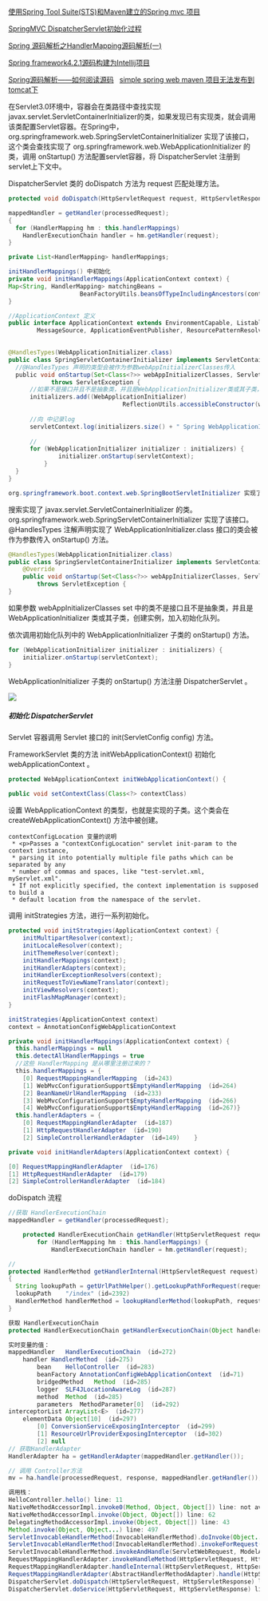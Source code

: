 [使用Spring Tool Suite(STS)和Maven建立的Spring mvc 项目](http://blog.csdn.net/zoubf/article/details/50384756)  

[SpringMVC DispatcherServlet初始化过程](http://blog.csdn.net/tiantiandjava/article/details/47663853)

[Spring 源码解析之HandlerMapping源码解析(一)](http://blog.csdn.net/king_is_everyone/article/details/51446260)

[Spring framework4.2.1源码构建为Intellij项目](http://bsr1983.iteye.com/blog/2234984)

[Spring源码解析——如何阅读源码](http://www.cnblogs.com/xing901022/p/4178963.html)
 
[simple spring web maven 项目无法发布到tomcat下](http://bbs.csdn.net/topics/390900092) 


在Servlet3.0环境中，容器会在类路径中查找实现javax.servlet.ServletContainerInitializer的类，如果发现已有实现类，就会调用该类配置Servlet容器。在Spring中，org.springframework.web.SpringServletContainerInitializer 实现了该接口，这个类会查找实现了 org.springframework.web.WebApplicationInitializer 的类，调用 onStartup() 方法配置servlet容器，将 DispatcherServlet 注册到servlet上下文中。

DispatcherServlet 类的 doDispatch 方法为 request 匹配处理方法。
```java
protected void doDispatch(HttpServletRequest request, HttpServletResponse response) throws Exception 

mappedHandler = getHandler(processedRequest);
{
  for (HandlerMapping hm : this.handlerMappings)
    HandlerExecutionChain handler = hm.getHandler(request);
}

private List<HandlerMapping> handlerMappings;

initHandlerMappings() 中初始化
private void initHandlerMappings(ApplicationContext context) {
Map<String, HandlerMapping> matchingBeans =
					BeanFactoryUtils.beansOfTypeIncludingAncestors(context, HandlerMapping.class, true, false);
}

//ApplicationContext 定义
public interface ApplicationContext extends EnvironmentCapable, ListableBeanFactory, HierarchicalBeanFactory,
		MessageSource, ApplicationEventPublisher, ResourcePatternResolver
    

@HandlesTypes(WebApplicationInitializer.class)
public class SpringServletContainerInitializer implements ServletContainerInitializer {
  //@HandlesTypes 声明的类型会被作为参数webAppInitializerClasses传入
  public void onStartup(Set<Class<?>> webAppInitializerClasses, ServletContext servletContext)
			throws ServletException {
      //如果不是接口并且不是抽象类，并且是WebApplicationInitializer类或其子类，加入初始化队列
      initializers.add((WebApplicationInitializer)
								ReflectionUtils.accessibleConstructor(waiClass).newInstance());
                
      //向 中记录log
      servletContext.log(initializers.size() + " Spring WebApplicationInitializers detected on classpath");
      
      //
      for (WebApplicationInitializer initializer : initializers) {
			  initializer.onStartup(servletContext);
		  }
  }
}

org.springframework.boot.context.web.SpringBootServletInitializer 实现了接口 WebApplicationInitializer

```

搜索实现了 javax.servlet.ServletContainerInitializer 的类。 org.springframework.web.SpringServletContainerInitializer 实现了该接口。@HandlesTypes 注解声明实现了 WebApplicationInitializer.class 接口的类会被作为参数传入 onStartup() 方法。

```java
@HandlesTypes(WebApplicationInitializer.class)
public class SpringServletContainerInitializer implements ServletContainerInitializer {
    @Override
    public void onStartup(Set<Class<?>> webAppInitializerClasses, ServletContext servletContext)
        throws ServletException {
}
```

如果参数 webAppInitializerClasses set 中的类不是接口且不是抽象类，并且是 WebApplicationInitializer 类或其子类，创建实例，加入初始化队列。

依次调用初始化队列中的 WebApplicationInitializer 子类的 onStartup() 方法。
```java
for (WebApplicationInitializer initializer : initializers) {
    initializer.onStartup(servletContext);
}
```

WebApplicationInitializer 子类的 onStartup() 方法注册 DispatcherServlet 。

![](http://img.blog.csdn.net/20150814163251144?watermark/2/text/aHR0cDovL2Jsb2cuY3Nkbi5uZXQv/font/5a6L5L2T/fontsize/400/fill/I0JBQkFCMA==/dissolve/70/gravity/Center)

##### 初始化 DispatcherServlet
Servlet 容器调用 Servlet 接口的 init(ServletConfig config) 方法。

FrameworkServlet 类的方法 initWebApplicationContext() 初始化 webApplicationContext 。
```java
protected WebApplicationContext initWebApplicationContext() {
```

```java
public void setContextClass(Class<?> contextClass)
```
设置 WebApplicationContext 的类型，也就是实现的子类。这个类会在 createWebApplicationContext() 方法中被创建。

```
contextConfigLocation 变量的说明
 * <p>Passes a "contextConfigLocation" servlet init-param to the context instance,
 * parsing it into potentially multiple file paths which can be separated by any
 * number of commas and spaces, like "test-servlet.xml, myServlet.xml".
 * If not explicitly specified, the context implementation is supposed to build a
 * default location from the namespace of the servlet.
 ```

调用 initStrategies 方法，进行一系列初始化。
```java
protected void initStrategies(ApplicationContext context) {
	initMultipartResolver(context);
	initLocaleResolver(context);
	initThemeResolver(context);
	initHandlerMappings(context);
	initHandlerAdapters(context);
	initHandlerExceptionResolvers(context);
	initRequestToViewNameTranslator(context);
	initViewResolvers(context);
	initFlashMapManager(context);
}
```

```java
initStrategies(ApplicationContext context)
context = AnnotationConfigWebApplicationContext

private void initHandlerMappings(ApplicationContext context) {
  this.handlerMappings = null
  this.detectAllHandlerMappings = true
  //这些 HandlerMapping 是从哪里注册过来的？
  this.handlerMappings = {
    [0]	RequestMappingHandlerMapping  (id=243)	
    [1]	WebMvcConfigurationSupport$EmptyHandlerMapping  (id=264)	
    [2]	BeanNameUrlHandlerMapping  (id=233)	
    [3]	WebMvcConfigurationSupport$EmptyHandlerMapping  (id=266)	
    [4]	WebMvcConfigurationSupport$EmptyHandlerMapping  (id=267)}
  this.handlerAdapters = {
    [0]	RequestMappingHandlerAdapter  (id=187)	
    [1]	HttpRequestHandlerAdapter  (id=190)	
    [2]	SimpleControllerHandlerAdapter  (id=149)	}
```

```java
private void initHandlerAdapters(ApplicationContext context) {

[0]	RequestMappingHandlerAdapter  (id=176)	
[1]	HttpRequestHandlerAdapter  (id=179)	
[2]	SimpleControllerHandlerAdapter  (id=184)	
```

doDispatch 流程
```java
//获取 HandlerExecutionChain
mappedHandler = getHandler(processedRequest);

    protected HandlerExecutionChain getHandler(HttpServletRequest request) throws Exception {
        for (HandlerMapping hm : this.handlerMappings) {
            HandlerExecutionChain handler = hm.getHandler(request);

// 
protected HandlerMethod getHandlerInternal(HttpServletRequest request)
{
  String lookupPath = getUrlPathHelper().getLookupPathForRequest(request);
  lookupPath	"/index" (id=2392)	
  HandlerMethod handlerMethod = lookupHandlerMethod(lookupPath, request);
}

获取 HandlerExecutionChain
protected HandlerExecutionChain getHandlerExecutionChain(Object handler, HttpServletRequest request) {

实时变量的值：
mappedHandler	HandlerExecutionChain  (id=272)	
	handler	HandlerMethod  (id=275)	
		bean	HelloController  (id=283)	
		beanFactory	AnnotationConfigWebApplicationContext  (id=71)	
		bridgedMethod	Method  (id=285)	
		logger	SLF4JLocationAwareLog  (id=287)	
		method	Method  (id=285)	
		parameters	MethodParameter[0]  (id=292)	
interceptorList	ArrayList<E>  (id=277)	
	elementData	Object[10]  (id=297)	
		[0]	ConversionServiceExposingInterceptor  (id=299)	
		[1]	ResourceUrlProviderExposingInterceptor  (id=302)	
		[2]	null	
// 获取HandlerAdapter
HandlerAdapter ha = getHandlerAdapter(mappedHandler.getHandler());

// 调用 Controller方法
mv = ha.handle(processedRequest, response, mappedHandler.getHandler());

调用栈：
HelloController.hello() line: 11	
NativeMethodAccessorImpl.invoke0(Method, Object, Object[]) line: not available [native method]	
NativeMethodAccessorImpl.invoke(Object, Object[]) line: 62	
DelegatingMethodAccessorImpl.invoke(Object, Object[]) line: 43	
Method.invoke(Object, Object...) line: 497	
ServletInvocableHandlerMethod(InvocableHandlerMethod).doInvoke(Object...) line: 221	
ServletInvocableHandlerMethod(InvocableHandlerMethod).invokeForRequest(NativeWebRequest, ModelAndViewContainer, Object...) line: 137	
ServletInvocableHandlerMethod.invokeAndHandle(ServletWebRequest, ModelAndViewContainer, Object...) line: 110	
RequestMappingHandlerAdapter.invokeHandleMethod(HttpServletRequest, HttpServletResponse, HandlerMethod) line: 777	
RequestMappingHandlerAdapter.handleInternal(HttpServletRequest, HttpServletResponse, HandlerMethod) line: 706	
RequestMappingHandlerAdapter(AbstractHandlerMethodAdapter).handle(HttpServletRequest, HttpServletResponse, Object) line: 85	
DispatcherServlet.doDispatch(HttpServletRequest, HttpServletResponse) line: 943	
DispatcherServlet.doService(HttpServletRequest, HttpServletResponse) line: 877	

```
